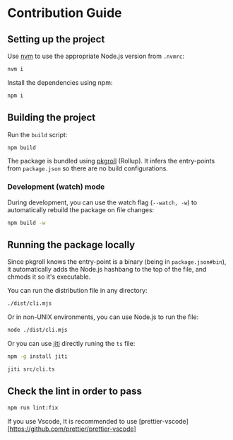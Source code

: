 # Contribution Guide

## Setting up the project

Use [nvm](https://nvm.sh) to use the appropriate Node.js version from `.nvmrc`:

```sh
nvm i
```

Install the dependencies using npm:

```sh
npm i
```

## Building the project

Run the `build` script:

```sh
npm build
```

The package is bundled using [pkgroll](https://github.com/privatenumber/pkgroll) (Rollup). It infers the entry-points from `package.json` so there are no build configurations.

### Development (watch) mode

During development, you can use the watch flag (`--watch, -w`) to automatically rebuild the package on file changes:

```sh
npm build -w
```

## Running the package locally

Since pkgroll knows the entry-point is a binary (being in `package.json#bin`), it automatically adds the Node.js hashbang to the top of the file, and chmods it so it's executable.

You can run the distribution file in any directory:

```sh
./dist/cli.mjs
```

Or in non-UNIX environments, you can use Node.js to run the file:

```sh
node ./dist/cli.mjs
```

Or you can use [jiti](https://github.com/unjs/jiti) directly runing the `ts` file:

```sh
npm -g install jiti
```

```sh
jiti src/cli.ts 
```

## Check the lint in order to pass

```sh
npm run lint:fix
```

If you use Vscode, It is recommended to use [prettier-vscode][https://github.com/prettier/prettier-vscode]
